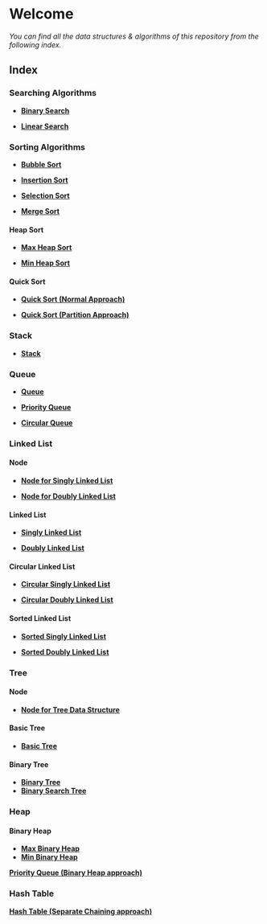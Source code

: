 # Welcome

*You can find all the data structures & algorithms of this repository from the following index.*

## **Index**
### **Searching Algorithms**
- **[Binary Search](https://github.com/mzs21/data-structures-algorithms-js/blob/main/Searching/binarySearch.js)**

- **[Linear Search](https://github.com/mzs21/data-structures-algorithms-js/blob/main/Searching/linearSearch.js)**

### **Sorting Algorithms**
 - **[Bubble Sort](https://github.com/mzs21/data-structures-algorithms-js/blob/main/Sorting/bubbleSort.js)**
 
 - **[Insertion Sort](https://github.com/mzs21/data-structures-algorithms-js/blob/main/Sorting/insertionSort.js)**

- **[Selection Sort](https://github.com/mzs21/data-structures-algorithms-js/blob/main/Sorting/selectionSort.js)**

- **[Merge Sort](https://github.com/mzs21/data-structures-algorithms-js/blob/main/Sorting/mergeSort.js)**
#### Heap Sort
- **[Max Heap Sort](https://github.com/mzs21/data-structures-algorithms-js/blob/main/Sorting/Heap%20Sort/maxHeapSort.js)**

- **[Min Heap Sort](https://github.com/mzs21/data-structures-algorithms-js/blob/main/Sorting/Heap%20Sort/minHeapSort.js)**

#### Quick Sort
- **[Quick Sort (Normal Approach)](https://github.com/mzs21/data-structures-algorithms-js/blob/main/Sorting/Quick%20Sort/quickSort%20(Normal%20Approach).js)**
  
- **[Quick Sort (Partition Approach)](https://github.com/mzs21/data-structures-algorithms-js/blob/main/Sorting/Quick%20Sort/quickSort%20(Partition%20Approach).js)**
### **Stack**
- **[Stack](https://github.com/mzs21/data-structures-algorithms-js/blob/main/Stack/stack.js)**

### **Queue**
- **[Queue](https://github.com/mzs21/data-structures-algorithms-js/blob/main/Queue/queue.js)**

- **[Priority Queue](https://github.com/mzs21/data-structures-algorithms-js/blob/main/Queue/priorityQueue.js)**
  
- **[Circular Queue](https://github.com/mzs21/data-structures-algorithms-js/blob/main/Queue/circularQueue.js)**
### **Linked List**
#### Node
- **[Node for Singly Linked List](https://github.com/mzs21/data-structures-algorithms-js/blob/main/Linked%20List/Node/singlyNode.js)**

- **[Node for Doubly Linked List](https://github.com/mzs21/data-structures-algorithms-js/blob/main/Linked%20List/Node/doublyNode.js)**
#### Linked List
- **[Singly Linked List](https://github.com/mzs21/data-structures-algorithms-js/blob/main/Linked%20List/singlyLinkedList.js)**

- **[Doubly Linked List](https://github.com/mzs21/data-structures-algorithms-js/blob/main/Linked%20List/doublyLinkedList.js)**
#### Circular Linked List
- **[Circular Singly Linked List](https://github.com/mzs21/data-structures-algorithms-js/blob/main/Linked%20List/Circular%20Linked%20List/circularSinglyLinkedList.js)**

- **[Circular Doubly Linked List](https://github.com/mzs21/data-structures-algorithms-js/blob/main/Linked%20List/Circular%20Linked%20List/circularDoublyLinkedList.js)**

#### Sorted Linked List
- **[Sorted Singly Linked List](https://github.com/mzs21/data-structures-algorithms-js/blob/main/Linked%20List/Sorted%20Linked%20List/sortedSinglyLinkedList.js)**

- **[Sorted Doubly Linked List](https://github.com/mzs21/data-structures-algorithms-js/blob/main/Linked%20List/Sorted%20Linked%20List/sortedDoublyLinkedList.js)**

### **Tree**
#### Node
- **[Node for Tree Data Structure](https://github.com/mzs21/data-structures-algorithms-js/blob/main/Tree/Node/nodeTree.js)**

#### Basic Tree
- **[Basic Tree](https://github.com/mzs21/data-structures-algorithms-js/blob/main/Tree/basicTree.js)**

#### Binary Tree
- **[Binary Tree](https://github.com/mzs21/data-structures-algorithms-js/blob/main/Tree/Binary%20Tree/binaryTree.js)**
- **[Binary Search Tree](https://github.com/mzs21/data-structures-algorithms-js/blob/main/Tree/Binary%20Tree/binarySearchTree.js)**

### **Heap**
#### Binary Heap
- **[Max Binary Heap](https://github.com/mzs21/data-structures-algorithms-js/blob/main/Heap/Binary%20Heap/maxBinaryHeap.js)**
- **[Min Binary Heap](https://github.com/mzs21/data-structures-algorithms-js/blob/main/Heap/Binary%20Heap/minBinaryHeap.js)**
  
**[Priority Queue (Binary Heap approach)](https://github.com/mzs21/data-structures-algorithms-js/blob/main/Heap/priorityQueue.js)**

### **Hash Table**
**[Hash Table (Separate Chaining approach)](https://github.com/mzs21/data-structures-algorithms-js/blob/main/Hash%20Table/hashTable.js)**